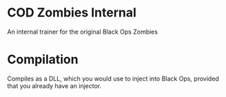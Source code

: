# COD Zombies Internal
An internal trainer for the original Black Ops Zombies
# Compilation
Compiles as a DLL, which you would use to inject into Black Ops, provided that you already have 
an injector.
